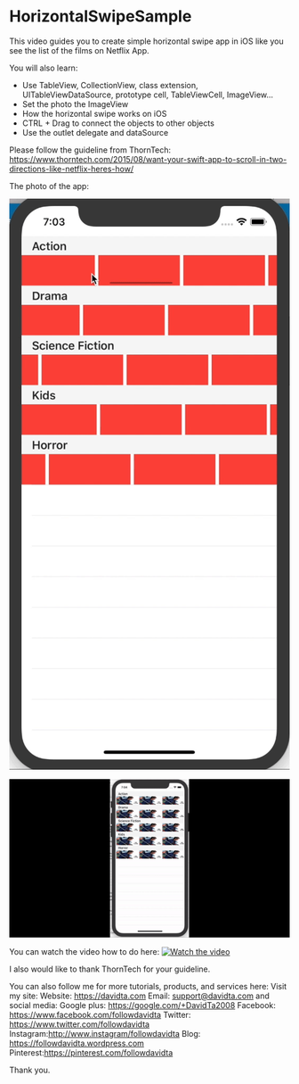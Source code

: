 # HorizontalSwipeSample
This video guides you to create simple horizontal swipe app in iOS like you see the list of the films on Netflix App.

You will also learn: 
- Use TableView, CollectionView, class extension, UITableViewDataSource, prototype cell, TableViewCell, ImageView...
- Set the photo the ImageView
- How the horizontal swipe works on iOS
- CTRL + Drag to connect the objects to other objects 
- Use the outlet delegate and dataSource

Please follow the guideline from ThornTech:
https://www.thorntech.com/2015/08/want-your-swift-app-to-scroll-in-two-directions-like-netflix-heres-how/


The photo of the app:

![alt text](https://github.com/taminhtu/HorizontalSwipeSample/blob/master/swipebackgroud.gif)

![alt text](https://github.com/taminhtu/HorizontalSwipeSample/blob/master/swipephoto.gif)

You can watch the video how to do here:
[![Watch the video](https://raw.github.com/GabLeRoux/WebMole/master/ressources/WebMole_Youtube_Video.png)](https://youtu.be/VCVxK4CKoiY)

I also would like to thank ThornTech for your guideline.

You can also follow me for more tutorials, products, and services here:
Visit my site:
Website: https://davidta.com
Email: support@davidta.com
and social media:
Google plus: https://google.com/+DavidTa2008
Facebook: https://www.facebook.com/followdavidta
Twitter: https://www.twitter.com/followdavidta
Instagram:http://www.instagram/followdavidta
Blog: https://followdavidta.wordpress.com
Pinterest:https://pinterest.com/followdavidta

Thank you.

